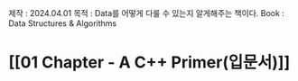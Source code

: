 제작 : 2024.04.01
목적 : Data를 어떻게 다룰 수 있는지 알게해주는 책이다.
Book : Data Structures & Algorithms

# [[01 Chapter - A C++ Primer(입문서)]]

